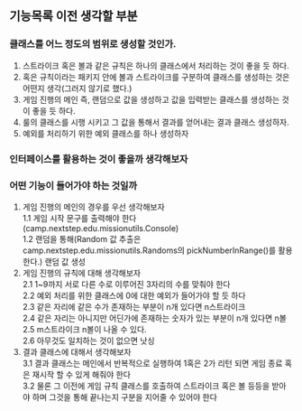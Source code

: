 ## 기능목록 이전 생각할 부분
### 클래스를 어느 정도의 범위로 생성할 것인가.
1. 스트라이크 혹은 볼과 같은 규칙은 하나의 클래스에서 처리하는 것이 좋을 듯 하다.
2. 혹은 규칙이라는 패키지 안에 볼과 스트라이크를 구분하여 클래스를 생성하는 것은 어떤지 생각(그러지 않기로 했다.)
3. 게임 진행의 메인 즉, 랜덤으로 값을 생성하고 값을 입력받는 클래스를 생성하는 것이 좋을 듯 하다.
4. 룰의 클래스를 시행 시키고 그 값을 통해서 결과를 얻어내는 결과 클래스 생성하자.
5. 예외를 처리하기 위한 예외 클래스를 하나 생성하자
### 인터페이스를 활용하는 것이 좋을까 생각해보자
### 어떤 기능이 들어가야 하는 것일까
1. 게임 진행의 메인의 경우를 우선 생각해보자<br>
1.1 게임 시작 문구를 출력해야 한다 (camp.nextstep.edu.missionutils.Console) <br>
1.2 랜덤을 통해(Random 값 추출은 camp.nextstep.edu.missionutils.Randoms의 pickNumberInRange()를 활용한다.) 랜덤 값 생성
2. 게임 진행의 규칙에 대해 생각해보자<br>
2.1 1~9까지 서로 다른 수로 이루어진 3자리의 수를 맞춰야 한다<br>
2.2 예외 처리를 위한 클래스에 0에 대한 예외가 들어가야 할 듯 하다<br>
2.3 같은 자리에 같은 수가 존재하는 부분이 n개 있다면 n스트라이크<br>
2.4 같은 자리는 아니지만 어딘가에 존재하는 숫자가 있는 부분이 n개 있다면 n볼<br>
2.5 m스트라이크 n볼이 나올 수 있다.<br>
2.6 아무것도 일치하는 것이 없으면 낫싱
3. 결과 클래스에 대해서 생각해보자<br>
3.1 결과 클래스는 메인에서 반복적으로 실행하여 1혹은 2가 리턴 되면 게임 종료 혹은 재시작 할 수 있게 해줘야 한다<br>
3.2 물론 그 이전에 게임 규칙 클래스를 호출하여 스트라이크 혹은 볼 등등을 받아야 하며 그것을 통해 끝나는지 구분을 지어줄 수 있어야 한다<br>
